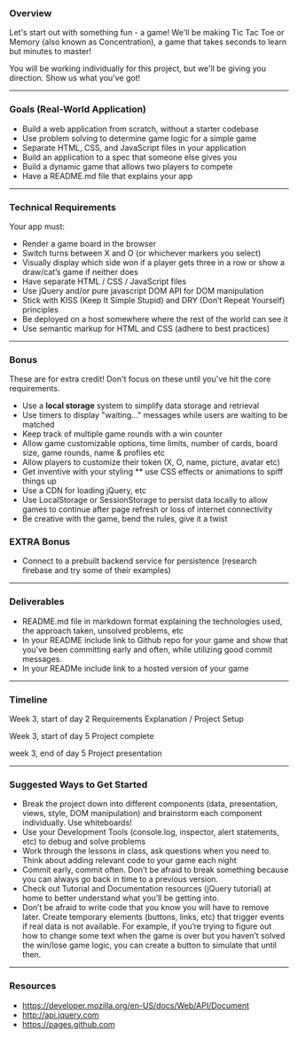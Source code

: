 ### Overview

Let's start out with something fun - a game! We'll be making Tic Tac Toe or Memory (also known as Concentration), a game that takes seconds to learn but minutes to master!

You will be working individually for this project, but we'll be giving you direction. Show us what you've got!

___________________________________________________________________________________

### Goals (Real-World Application)

* Build a web application from scratch, without a starter codebase
* Use problem solving to determine game logic for a simple game
* Separate HTML, CSS, and JavaScript files in your application
* Build an application to a spec that someone else gives you
* Build a dynamic game that allows two players to compete
* Have a README.md file that explains your app

___________________________________________________________________________________

### Technical Requirements

Your app must:
* Render a game board in the browser
* Switch turns between X and O (or whichever markers you select)
* Visually display which side won if a player gets three in a row or show a draw/cat’s game if neither does
* Have separate HTML / CSS / JavaScript files
* Use jQuery and/or pure javascript DOM API for DOM manipulation
* Stick with KISS (Keep It Simple Stupid) and DRY (Don’t Repeat Yourself) principles
* Be deployed on a host somewhere where the rest of the world can see it
* Use semantic markup for HTML and CSS (adhere to best practices)

___________________________________________________________________________________

### Bonus

These are for extra credit! Don't focus on these until you've hit the core requirements.

* Use a **local storage** system to simplify data storage and retrieval
* Use timers to display "waiting..." messages while users are waiting to be matched
* Keep track of multiple game rounds with a win counter
* Allow game customizable options, time limits, number of cards, board size, game rounds, name & profiles etc  
* Allow players to customize their token (X, O, name, picture, avatar etc)
* Get inventive with your styling ** use CSS effects or animations to spiff things up
* Use a CDN for loading jQuery, etc
* Use LocalStorage or SessionStorage to persist data locally to allow games to continue after page refresh or loss of internet connectivity
* Be creative with the game, bend the rules, give it a twist

### EXTRA Bonus

* Connect to a prebuilt backend service for persistence (research firebase and try some of their examples)

___________________________________________________________________________________

### Deliverables

* README.md file in markdown format explaining the technologies used, the approach taken, unsolved problems, etc
* In your README include link to Github repo for your game and show that you've been committing early and often, while utilizing good commit messages.
* In your READMe include link to a hosted version of your game 

___________________________________________________________________________________

### Timeline

Week 3, start of day 2
Requirements Explanation / Project Setup

Week 3, start of day 5
Project complete

week 3, end of day 5
Project presentation

___________________________________________________________________________________

### Suggested Ways to Get Started

* Break the project down into different components (data, presentation, views, style, DOM manipulation) and brainstorm each component individually. Use whiteboards!
* Use your Development Tools (console.log, inspector, alert statements, etc) to debug and solve problems
* Work through the lessons in class, ask questions when you need to. Think about adding relevant code to your game each night
* Commit early, commit often. Don’t be afraid to break something because you can always go back in time to a previous version.
* Check out Tutorial and Documentation resources (jQuery tutorial) at home to better understand what you’ll be getting into.
* Don’t be afraid to write code that you know you will have to remove later. Create temporary elements (buttons, links, etc) that trigger events if real data is not available. For example, if you’re trying to figure out how to change some text when the game is over but you haven’t solved the win/lose game logic, you can create a button to simulate that until then.

___________________________________________________________________________________

### Resources

* https://developer.mozilla.org/en-US/docs/Web/API/Document
* http://api.jquery.com
* https://pages.github.com